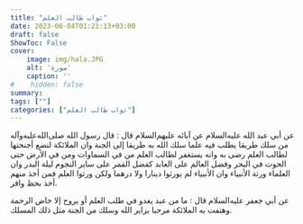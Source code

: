 ```yaml
---
title: "ثواب طالب العلم"
date: 2023-06-04T01:21:13+03:00
draft: false
ShowToc: False
cover:
    image: img/hala.JPG
    alt: 'صورة'
    caption: ''
#    hidden: false
summary: 
tags: [""]
categories: ["ثواب طالب العلم"]
---
```

عن أبي عبد الله عليه‌السلام عن آبائه عليهم‌السلام قال : قال رسول
الله صلى‌الله‌عليه‌وآله من سلك طريقا يطلب فيه علما سلك الله به طريقا إلى الجنة
وان الملائكة لتضع أجنحتها لطالب العلم رضى به وانه يستغفر لطالب
العلم من في السماوات ومن في الأرض حتى الحوت في البحر وفضل العالم
على العابد كفضل القمر على ساير النجوم ليلة البدر وان العلماء ورثة
الأنبياء وان الأنبياء لم يورثوا دينارا ولا درهما ولكن ورثوا العلم فمن
أخذ منهم أخذ بحظ وافر.

عن أبي جعفر عليه‌السلام قال : ما من
عبد يغدو في طلب العلم أو يروح إلا خاض الرحمة وهتفت به الملائكة
مرحبا بزاير الله وسلك من الجنة مثل ذلك المسلك.



